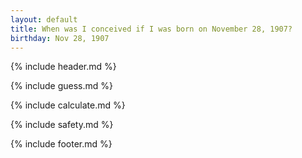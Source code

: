 ```yaml
---
layout: default
title: When was I conceived if I was born on November 28, 1907?
birthday: Nov 28, 1907
---
```


{% include header.md %}

{% include guess.md %}

{% include calculate.md %}

{% include safety.md %}

{% include footer.md %}



